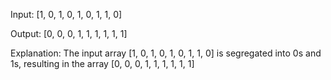 Input: [1, 0, 1, 0, 1, 0, 1, 1, 0]

Output: [0, 0, 0, 1, 1, 1, 1, 1, 1]

Explanation: The input array [1, 0, 1, 0, 1, 0, 1, 1, 0] is segregated into 0s and 1s, resulting in the array [0, 0, 0, 1, 1, 1, 1, 1, 1]
